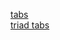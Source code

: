 
[tabs](https://github.com/karadvdsn/karadvdsn.github.io/tree/main/tabs)   
[triad tabs](https://github.com/karadvdsn/karadvdsn.github.io/tree/main/triads)
